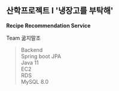 ## 산학프로젝트 I '냉장고를 부탁해'

**Recipe Recommendation Service**  

  Team 굶지말조 
  > Backend  
  Spring boot JPA  
  Java 11  
  EC2  
  RDS  
  MySQL 8.0
  
